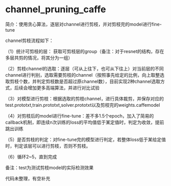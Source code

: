 # channel_pruning_caffe

简介：使用贪心算法，逐层对channel进行剪枝，并对剪枝完的model进行fine-tune

channel剪枝流程如下：

（1）统计可剪枝的层： 获取可剪枝层的group（备注：对于resnet的结构，存在多层共剪的情况，将其分为一组）

（2）剪枝channel的选取：逐层（可从上往下，也可从下往上）对当前层的不同channel进行判别，选取需要剪枝的channel（按照事先给定的比例，向上取整选取剪枝个数，并判定剪枝数是否超过原channel数），目前实现2种channel选取方式，后续会增加更多高端算法，并进行对比试验

（3）对模型进行剪枝：根据选取的剪枝channel，进行具体裁剪，并保存对应的test.prototxt,train.prototxt,solver.prototxt以及剪枝完的weights.caffemodel

（4）对剪枝后的model进行fine-tune：差不多1.5个epoch，加入了简易的callback机制，即连续n次训练的loss的平均值低于某定值时，判定为收敛，提前跳出训练

（5）是否剪枝的判定：对fine-tune完的模型进行判定，若整体loss低于某给定值时，判定该层可以进行剪枝，否则不剪枝。

（6）循环2~5，直到完成

备注：test为测试剪枝model的实际检测效果

代码未整理，有空补充

